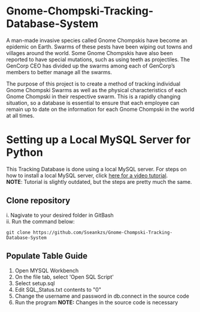 # Gnome-Chompski-Tracking-Database-System
A man-made invasive species called Gnome Chompskis have become an epidemic on Earth. Swarms of these pests have been wiping out towns and villages around the world. Some Gnome Chompskis have also been reported to have special mutations, such as using teeth as projectiles. The GenCorp CEO has divided up the swarms among each of GenCorp’s members to better manage all the swarms. 

The purpose of this project is to create a method of tracking individual Gnome Chompski Swarms as well as the physical characteristics of each Gnome Chompski in their respective swarm. This is a rapidly changing situation, so a database is essential to ensure that each employee can remain up to date on the information for each Gnome Chompski in the world at all times.

# Setting up a Local MySQL Server for Python
This Tracking Database is done using a local MySQL server. For steps on how to install a local MySQL server, click [here for a video tutorial][MySQLVideo].  
**NOTE**: Tutorial is slightly outdated, but the steps are pretty much the same.

## Clone repository
i. Nagivate to your desired folder in GitBash  
ii. Run the command below:  
 
```
git clone https://github.com/Sseankzs/Gnome-Chompski-Tracking-Database-System
```

## Populate Table Guide 
1. Open MYSQL Workbench
2. On the file tab, select 'Open SQL Script'
3. Select setup.sql
4. Edit SQL_Status.txt contents to "0"
5. Change the username and password in db.connect in the source code
6. Run the program 
**NOTE:** Changes in the source code is  necessary

[MySQLVideo]: https://www.youtube.com/watch?v=3vsC05rxZ8c&list=PLzMcBGfZo4-l5kVSNVKGO60V6RkXAVtp-&ab_channel=TechWithTim
